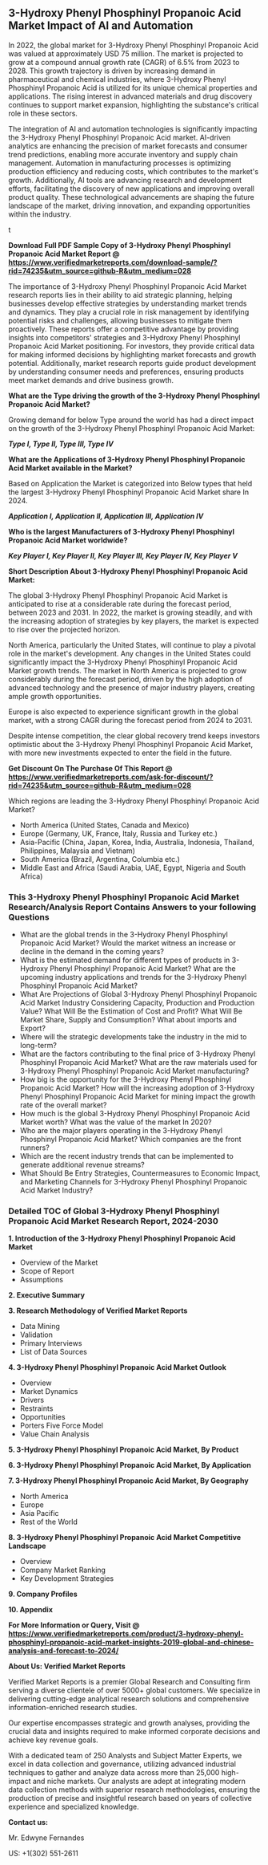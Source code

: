 <h2>3-Hydroxy Phenyl Phosphinyl Propanoic Acid Market Impact of AI and Automation</h2><p>In 2022, the global market for 3-Hydroxy Phenyl Phosphinyl Propanoic Acid was valued at approximately USD 75 million. The market is projected to grow at a compound annual growth rate (CAGR) of 6.5% from 2023 to 2028. This growth trajectory is driven by increasing demand in pharmaceutical and chemical industries, where 3-Hydroxy Phenyl Phosphinyl Propanoic Acid is utilized for its unique chemical properties and applications. The rising interest in advanced materials and drug discovery continues to support market expansion, highlighting the substance's critical role in these sectors.</p><p>The integration of AI and automation technologies is significantly impacting the 3-Hydroxy Phenyl Phosphinyl Propanoic Acid market. AI-driven analytics are enhancing the precision of market forecasts and consumer trend predictions, enabling more accurate inventory and supply chain management. Automation in manufacturing processes is optimizing production efficiency and reducing costs, which contributes to the market's growth. Additionally, AI tools are advancing research and development efforts, facilitating the discovery of new applications and improving overall product quality. These technological advancements are shaping the future landscape of the market, driving innovation, and expanding opportunities within the industry.</p>t</p><p id="" class=""><strong>Download Full PDF Sample Copy of 3-Hydroxy Phenyl Phosphinyl Propanoic Acid Market Report @ <a href="https://www.verifiedmarketreports.com/download-sample/?rid=74235&utm_source=github-R&utm_medium=028" target="_blank">https://www.verifiedmarketreports.com/download-sample/?rid=74235&utm_source=github-R&utm_medium=028</a></strong></p><p>The importance of&nbsp;3-Hydroxy Phenyl Phosphinyl Propanoic Acid Market research reports lies in their ability to aid strategic planning, helping businesses develop effective strategies by understanding market trends and dynamics. They play a crucial role in risk management by identifying potential risks and challenges, allowing businesses to mitigate them proactively. These reports offer a competitive advantage by providing insights into competitors' strategies and 3-Hydroxy Phenyl Phosphinyl Propanoic Acid Market positioning. For investors, they provide critical data for making informed decisions by highlighting market forecasts and growth potential. Additionally, market research reports guide product development by understanding consumer needs and preferences, ensuring products meet market demands and drive business growth.</p><p><strong>What are the&nbsp;Type driving the growth of the 3-Hydroxy Phenyl Phosphinyl Propanoic Acid Market?</strong></p><p id="" class="">Growing demand for below Type around the world has had a direct impact on the growth of the 3-Hydroxy Phenyl Phosphinyl Propanoic Acid Market:</p><em><strong>Type I, Type II, Type III, Type IV</strong></em></p><strong>What are the&nbsp;Applications&nbsp;of 3-Hydroxy Phenyl Phosphinyl Propanoic Acid Market available in the Market?</strong></p><p id="" class="">Based on Application the Market is categorized into Below types that held the largest 3-Hydroxy Phenyl Phosphinyl Propanoic Acid Market share In 2024.</p><em><strong>Application I, Application II, Application III, Application IV</strong></em></p><strong>Who is the largest Manufacturers of 3-Hydroxy Phenyl Phosphinyl Propanoic Acid Market worldwide?</strong></p><p><em><strong>Key Player I, Key Player II, Key Player III, Key Player IV, Key Player V</strong></em></p><p id="" class=""><strong>Short Description About 3-Hydroxy Phenyl Phosphinyl Propanoic Acid Market:</strong></p><p>The global 3-Hydroxy Phenyl Phosphinyl Propanoic Acid Market is anticipated to rise at a considerable rate during the forecast period, between 2023 and 2031. In 2022, the market is growing steadily, and with the increasing adoption of strategies by key players, the market is expected to rise over the projected horizon.</p><p>North America, particularly the United States, will continue to play a pivotal role in the market's development. Any changes in the United States could significantly impact the 3-Hydroxy Phenyl Phosphinyl Propanoic Acid Market growth trends. The market in North America is projected to grow considerably during the forecast period, driven by the high adoption of advanced technology and the presence of major industry players, creating ample growth opportunities.</p><p>Europe is also expected to experience significant growth in the global market, with a strong CAGR during the forecast period from 2024 to 2031.</p><p>Despite intense competition, the clear global recovery trend keeps investors optimistic about the 3-Hydroxy Phenyl Phosphinyl Propanoic Acid Market, with more new investments expected to enter the field in the future.</p><p id="" class=""><strong>Get Discount On The Purchase Of This Report @ <a href="https://www.verifiedmarketreports.com/ask-for-discount/?rid=74235&utm_source=github-R&utm_medium=028" target="_blank">https://www.verifiedmarketreports.com/ask-for-discount/?rid=74235&utm_source=github-R&utm_medium=028</a></strong></p>Which regions are leading the 3-Hydroxy Phenyl Phosphinyl Propanoic Acid Market?</p><ul><li>North America (United States, Canada and Mexico)</li><li>Europe (Germany, UK, France, Italy, Russia and Turkey etc.)</li><li>Asia-Pacific (China, Japan, Korea, India, Australia, Indonesia, Thailand, Philippines, Malaysia and Vietnam)</li><li>South America (Brazil, Argentina, Columbia etc.)</li><li>Middle East and Africa (Saudi Arabia, UAE, Egypt, Nigeria and South Africa)</li></ul><h3 id="" class="">This 3-Hydroxy Phenyl Phosphinyl Propanoic Acid Market Research/Analysis Report Contains Answers to your following Questions</h3><ul><li>What are the global trends in the 3-Hydroxy Phenyl Phosphinyl Propanoic Acid Market? Would the market witness an increase or decline in the demand in the coming years?</li><li>What is the estimated demand for different types of products in 3-Hydroxy Phenyl Phosphinyl Propanoic Acid Market? What are the upcoming industry applications and trends for the 3-Hydroxy Phenyl Phosphinyl Propanoic Acid Market?</li><li>What Are Projections of Global 3-Hydroxy Phenyl Phosphinyl Propanoic Acid Market Industry Considering Capacity, Production and Production Value? What Will Be the Estimation of Cost and Profit? What Will Be Market Share, Supply and Consumption? What about imports and Export?</li><li>Where will the strategic developments take the industry in the mid to long-term?</li><li>What are the factors contributing to the final price of 3-Hydroxy Phenyl Phosphinyl Propanoic Acid Market? What are the raw materials used for 3-Hydroxy Phenyl Phosphinyl Propanoic Acid Market manufacturing?</li><li>How big is the opportunity for the 3-Hydroxy Phenyl Phosphinyl Propanoic Acid Market? How will the increasing adoption of 3-Hydroxy Phenyl Phosphinyl Propanoic Acid Market for mining impact the growth rate of the overall market?</li><li>How much is the global 3-Hydroxy Phenyl Phosphinyl Propanoic Acid Market worth? What was the value of the market In 2020?</li><li>Who are the major players operating in the 3-Hydroxy Phenyl Phosphinyl Propanoic Acid Market? Which companies are the front runners?</li><li>Which are the recent industry trends that can be implemented to generate additional revenue streams?</li><li>What Should Be Entry Strategies, Countermeasures to Economic Impact, and Marketing Channels for 3-Hydroxy Phenyl Phosphinyl Propanoic Acid Market Industry?</li></ul><h3 id="" class="">Detailed TOC of Global 3-Hydroxy Phenyl Phosphinyl Propanoic Acid Market Research Report, 2024-2030</h3><p id="" class=""><strong>1. Introduction of the 3-Hydroxy Phenyl Phosphinyl Propanoic Acid Market</strong></p><ul><li>Overview of the Market</li><li>Scope of Report</li><li>Assumptions</li></ul><p id="" class=""><strong>2. Executive Summary</strong></p><p id="" class=""><strong>3. Research Methodology of Verified Market Reports</strong></p><ul><li>Data Mining</li><li>Validation</li><li>Primary Interviews</li><li>List of Data Sources</li></ul><p id="" class=""><strong>4. 3-Hydroxy Phenyl Phosphinyl Propanoic Acid Market Outlook</strong></p><ul><li>Overview</li><li>Market Dynamics</li><li>Drivers</li><li>Restraints</li><li>Opportunities</li><li>Porters Five Force Model</li><li>Value Chain Analysis</li></ul><p id="" class=""><strong>5. 3-Hydroxy Phenyl Phosphinyl Propanoic Acid Market, By Product</strong></p><p id="" class=""><strong>6. 3-Hydroxy Phenyl Phosphinyl Propanoic Acid Market, By Application</strong></p><p id="" class=""><strong>7. 3-Hydroxy Phenyl Phosphinyl Propanoic Acid Market, By Geography</strong></p><ul><li>North America</li><li>Europe</li><li>Asia Pacific</li><li>Rest of the World</li></ul><p id="" class=""><strong>8. 3-Hydroxy Phenyl Phosphinyl Propanoic Acid Market Competitive Landscape</strong></p><ul><li>Overview</li><li>Company Market Ranking</li><li>Key Development Strategies</li></ul><p id="" class=""><strong>9. Company Profiles</strong></p><p id="" class=""><strong>10. Appendix</strong></p><p id="" class=""><strong>For More Information or Query, Visit @ <a href="https://www.verifiedmarketreports.com/product/3-hydroxy-phenyl-phosphinyl-propanoic-acid-market-insights-2019-global-and-chinese-analysis-and-forecast-to-2024/" target="_blank">https://www.verifiedmarketreports.com/product/3-hydroxy-phenyl-phosphinyl-propanoic-acid-market-insights-2019-global-and-chinese-analysis-and-forecast-to-2024/</a></strong></p><p id="" class=""><strong>About Us: Verified Market Reports</strong></p><p id="" class="">Verified Market Reports is a premier Global Research and Consulting firm serving a diverse clientele of over 5000+ global customers. We specialize in delivering cutting-edge analytical research solutions and comprehensive information-enriched research studies.</p><p id="" class="">Our expertise encompasses strategic and growth analyses, providing the crucial data and insights required to make informed corporate decisions and achieve key revenue goals.</p><p id="" class="">With a dedicated team of 250 Analysts and Subject Matter Experts, we excel in data collection and governance, utilizing advanced industrial techniques to gather and analyze data across more than 25,000 high-impact and niche markets. Our analysts are adept at integrating modern data collection methods with superior research methodologies, ensuring the production of precise and insightful research based on years of collective experience and specialized knowledge.</p><p id="" class=""><strong>Contact us:</strong></p><p id="" class="">Mr. Edwyne Fernandes</p><p id="" class="">US: +1(302) 551-2611</p>